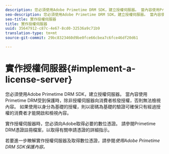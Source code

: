 ```yaml
---
description: 您必須使用Adobe Primetime DRM SDK，建立授權伺服器。 當內容使用Primetime DRM受到保護時，除非授權伺服器向消費者核發授權，否則無法檢視內容。 如果使用以身分為基礎的授權，則以密碼為基礎的驗證可確保只有經過授權的消費者才能開啟和檢視內容。
seo-description: 您必須使用Adobe Primetime DRM SDK，建立授權伺服器。 當內容使用Primetime DRM受到保護時，除非授權伺服器向消費者核發授權，否則無法檢視內容。 如果使用以身分為基礎的授權，則以密碼為基礎的驗證可確保只有經過授權的消費者才能開啟和檢視內容。
seo-title: 實作授權伺服器
title: 實作授權伺服器
uuid: 35647912-c87c-4e67-8cd0-32536a9c71b9
translation-type: tm+mt
source-git-commit: 29bc8323460d9be0fce66cbea7c6fce46df20d61

---
```



# 實作授權伺服器{#implement-a-license-server}

您必須使用Adobe Primetime DRM SDK，建立授權伺服器。 當內容使用Primetime DRM受到保護時，除非授權伺服器向消費者核發授權，否則無法檢視內容。 如果使用以身分為基礎的授權，則以密碼為基礎的驗證可確保只有經過授權的消費者才能開啟和檢視內容。

實作授權伺服器時，您必須向Adobe取得必要的數位憑證。 請參閱Primetime DRM憑證註冊檔案，以取得有關申請憑證的詳細指示。

若要進一步瞭解實作授權伺服器及取得數位憑證，請參閱*使用Adobe Primetime DRM SDK保護內容。*
